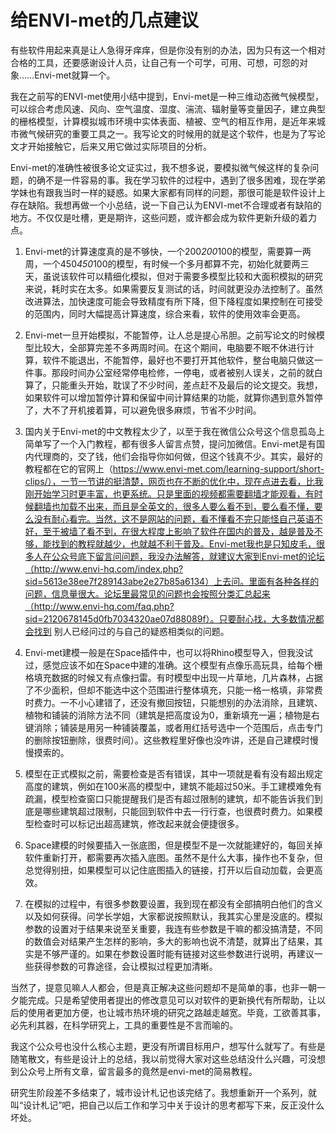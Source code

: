 # 给ENVI-met的几点建议

有些软件用起来真是让人急得牙痒痒，但是你没有别的办法，因为只有这一个相对合格的工具，还要感谢设计人员，让自己有一个可学，可用、可想，可怨的对象……Envi-met就算一个。

我在之前写的ENVI-met使用小结中提到，Envi-met是一种三维动态微气候模型，可以综合考虑风速、风向、空气温度、湿度、湍流、辐射量等变量因子，建立典型的栅格模型，计算模拟城市环境中实体表面、植被、空气的相互作用，是近年来城市微气候研究的重要工具之一。我写论文的时候用的就是这个软件，也是为了写论文才开始接触它，后来又用它做过实际项目的分析。

Envi-met的准确性被很多论文证实过，我不想多说，要模拟微气候这样的复杂问题，的确不是一件容易的事。我在学习软件的过程中，遇到了很多困难，现在学弟学妹也有跟我当时一样的疑惑。如果大家都有同样的问题，那很可能是软件设计上存在缺陷。我想再做一个小总结，说一下自己认为ENVI-met不合理或者有缺陷的地方。不仅仅是吐槽，更是期许，这些问题，或许都会成为软件更新升级的着力点。


1. Envi-met的计算速度真的是不够快，一个200*200*100的模型，需要算一两周，一个450*450*100的模型，有时候一个多月都算不完，初始化就要两三天，虽说该软件可以精细化模拟，但对于需要多模型比较和大面积模拟的研究来说，耗时实在太多。如果需要反复测试的话，时间就更没办法控制了。虽然改进算法，加快速度可能会导致精度有所下降，但下降程度如果控制在可接受的范围内，同时大幅提高计算速度，综合来看，软件的使用效率会更高。



2. Envi-met一旦开始模拟，不能暂停，让人总是提心吊胆。之前写论文的时候模型比较大，全部算完差不多两周时间。在这个期间，电脑要不眠不休进行计算，软件不能退出，不能暂停，最好也不要打开其他软件，整台电脑只做这一件事。那段时间办公室经常停电检修，一停电，或者被别人误关，之前的就白算了，只能重头开始，耽误了不少时间，差点赶不及最后的论文提交。我想，如果软件可以增加暂停计算和保留中间计算结果的功能，就算你遇到意外暂停了，大不了开机接着算，可以避免很多麻烦，节省不少时间。



3. 国内关于Envi-met的中文教程太少了，以至于我在微信公众号这个信息孤岛上简单写了一个入门教程，都有很多人留言点赞，提问加微信。Envi-met是有国内代理商的，交了钱，他们会指导你如何做，但这个钱真不少。其实，最好的教程都在它的官网上（https://www.envi-met.com/learning-support/short-clips/），一节一节讲的挺清楚，网页也在不断的优化中，现在点进去看，比我刚开始学习时更丰富，也更系统。只是里面的视频都需要翻墙才能观看，有时候翻墙也加载不出来，而且是全英文的，很多人要么看不到，要么看不懂，要么没有耐心看完。当然，这不是网站的问题，看不懂看不完只能怪自己英语不好，至于被墙了看不到，在很大程度上影响了软件在国内的普及，越是普及不够，能找到的教程就越少，也就越不利于普及。Envi-met我也是只知皮毛，很多人在公众号底下留言问问题，我没办法解答，就建议大家到Envi-met的论坛（http://www.envi-hq.com/index.php?sid=5613e38ee7f289143abe2e27b85a6134）上去问。里面有各种各样的问题，信息量很大。论坛里最常见的问题也会按照分类汇总起来（http://www.envi-hq.com/faq.php?sid=2120678145d0fb7034320ae07d88089f）。只要耐心找，大多数情况都会找到 别人已经问过的与自己的疑惑相类似的问题。




4. Envi-met建模一般是在Space插件中，也可以将Rhino模型导入，但我没试过，感觉应该不如在Space中建的准确。这个模型有点像乐高玩具，给每个栅格填充数据的时候又有点像扫雷。有时模型中出现一片草地，几片森林，占据了不少面积，但却不能选中这个范围进行整体填充，只能一格一格填，非常费时费力。一不小心建错了，还没有撤回按钮，只能想别的办法消除，且建筑、植物和铺装的消除方法不同（建筑是把高度设为0，重新填充一遍；植物是右键消除；铺装是用另一种铺装覆盖，或者用红括号选中一个范围后，点击专门的删除按钮删除，很费时间）。这些教程里好像也没咋讲，还是自己建模时慢慢摸索的。



5. 模型在正式模拟之前，需要检查是否有错误，其中一项就是看有没有超出规定高度的建筑，例如在100米高的模型中，建筑不能超过50米。手工建模难免有疏漏，模型检查窗口只能提醒我们是否有超过限制的建筑，却不能告诉我们到底是哪些建筑超过限制，只能回到软件中去一行行查，也很费时费力。如果模型检查时可以标记出超高建筑，修改起来就会便捷很多。



6. Space建模的时候要插入一张底图，但是模型不是一次就能建好的，每回关掉软件重新打开，都需要再次插入底图。虽然不是什么大事，操作也不复杂，但总觉得别扭，如果模型可以记住底图插入的链接，打开以后自动加载，会更高效。



7. 在模拟的过程中，有很多参数要设置，我到现在都没有全部搞明白他们的含义以及如何获得。问学长学姐，大家都说按照默认，我其实心里是没底的。模拟参数的设置对于结果来说至关重要，我连有些参数是干嘛的都没搞清楚，不同的数值会对结果产生怎样的影响，多大的影响也说不清楚，就算出了结果，其实是不够严谨的。如果在参数设置时能有链接对这些参数进行说明，再建议一些获得参数的可靠途径，会让模拟过程更加清晰。


当然了，提意见嘛人人都会，但是真正解决这些问题却不是简单的事，也非一朝一夕能完成。只是希望使用者提出的修改意见可以对软件的更新换代有所帮助，让以后的使用者更加方便，也让城市热环境的研究之路越走越宽。毕竟，工欲善其事，必先利其器，在科学研究上，工具的重要性是不言而喻的。



我这个公众号也没什么核心主题，更没有所谓目标用户，想写什么就写了。有些是随笔散文，有些是设计上的总结，我以前觉得大家对这些总结没什么兴趣，可没想到公众号上所有文章，留言最多的竟然是envi-met的简易教程。



研究生阶段差不多结束了，城市设计札记也该完结了。我想重新开一个系列，就叫“设计札记”吧，把自己以后工作和学习中关于设计的思考都写下来，反正没什么坏处。